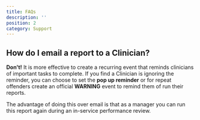 ```yaml
---
title: FAQs
description: ''
position: 2
category: Support
---
```


## How do I email a report to a Clinician?

**Don't!** It is more effective to create a recurring event that reminds clinicians of important tasks to complete. If you find a Clinician is ignoring the reminder, you can choose to set the **pop up reminder** or for repeat offenders create an official **WARNING** event to remind them of run their reports.

The advantage of doing this over email is that as a manager you can run this report again during an in-service performance review.

